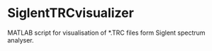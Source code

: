 # SiglentTRCvisualizer
MATLAB script for visualisation of *.TRC files form Siglent spectrum analyser.
